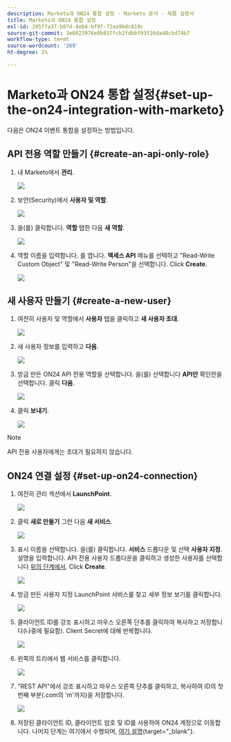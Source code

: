 ```yaml
---
description: Marketo과 ON24 통합 설정 - Marketo 문서 - 제품 설명서
title: Marketo과 ON24 통합 설정
exl-id: 395ffa37-b87d-4eb4-bf9f-72aa96dc819c
source-git-commit: 3e0823976e8b837fcb2fdbbf03f26da48cbd74b7
workflow-type: tm+mt
source-wordcount: '269'
ht-degree: 1%

---
```


# Marketo과 ON24 통합 설정{#set-up-the-on24-integration-with-marketo}

다음은 ON24 이벤트 통합을 설정하는 방법입니다.

## API 전용 역할 만들기 {#create-an-api-only-role}

1. 내 Marketo에서 **관리**.

   ![](assets/set-up-the-on24-integration-with-marketo-1.png)

1. 보안(Security)에서 **사용자 및 역할**.

   ![](assets/set-up-the-on24-integration-with-marketo-2.png)

1. 을(를) 클릭합니다. **역할** 탭한 다음 **새 역할**.

   ![](assets/set-up-the-on24-integration-with-marketo-3.png)

1. 역할 이름을 입력합니다. 를 엽니다. **액세스 API** 메뉴를 선택하고 &quot;Read-Write Custom Object&quot; 및 &quot;Read-Write Person&quot;을 선택합니다. Click **Create**.

   ![](assets/set-up-the-on24-integration-with-marketo-4.png)

## 새 사용자 만들기 {#create-a-new-user}

1. 여전히 사용자 및 역할에서 **사용자** 탭을 클릭하고 **새 사용자 초대**.

   ![](assets/set-up-the-on24-integration-with-marketo-5.png)

1. 새 사용자 정보를 입력하고 **다음**.

   ![](assets/set-up-the-on24-integration-with-marketo-6.png)

1. 방금 만든 ON24 API 전용 역할을 선택합니다. 을(를) 선택합니다 **API만** 확인란을 선택합니다. 클릭 **다음**.

   ![](assets/set-up-the-on24-integration-with-marketo-7.png)

1. 클릭 **보내기**.

   ![](assets/set-up-the-on24-integration-with-marketo-8.png)

>[!NOTE]
>
>API 전용 사용자에게는 초대가 필요하지 않습니다.

## ON24 연결 설정 {#set-up-on24-connection}

1. 여전히 관리 섹션에서 **LaunchPoint**.

   ![](assets/set-up-the-on24-integration-with-marketo-9.png)

1. 클릭 **새로 만들기** 그런 다음 **새 서비스**.

   ![](assets/set-up-the-on24-integration-with-marketo-10.png)

1. 표시 이름을 선택합니다. 을(를) 클릭합니다. **서비스** 드롭다운 및 선택 **사용자 지정**. 설명을 입력합니다. API 전용 사용자 드롭다운을 클릭하고 생성한 사용자를 선택합니다 [위의 단계에서](#create-a-new-user). Click **Create**.

   ![](assets/set-up-the-on24-integration-with-marketo-11.png)

1. 방금 만든 사용자 지정 LaunchPoint 서비스를 찾고 세부 정보 보기를 클릭합니다.

   ![](assets/set-up-the-on24-integration-with-marketo-12.png)

1. 클라이언트 ID를 강조 표시하고 마우스 오른쪽 단추를 클릭하여 복사하고 저장합니다(나중에 필요함). Client Secret에 대해 반복합니다.

   ![](assets/set-up-the-on24-integration-with-marketo-13.png)

1. 왼쪽의 트리에서 웹 서비스를 클릭합니다.

   ![](assets/set-up-the-on24-integration-with-marketo-14.png)

1. &quot;REST API&quot;에서 강조 표시하고 마우스 오른쪽 단추를 클릭하고, 복사하여 ID의 첫 번째 부분(.com의 &#39;m&#39;까지)을 저장합니다.

   ![](assets/set-up-the-on24-integration-with-marketo-15.png)

1. 저장된 클라이언트 ID, 클라이언트 암호 및 ID를 사용하여 ON24 계정으로 이동합니다. 나머지 단계는 여기에서 수행되며, [여기 설명](https://on24support.force.com/Support/s/article/Connect-Marketo-ON24-Connect-Data-Integration#Step6){target=&quot;_blank&quot;}.
